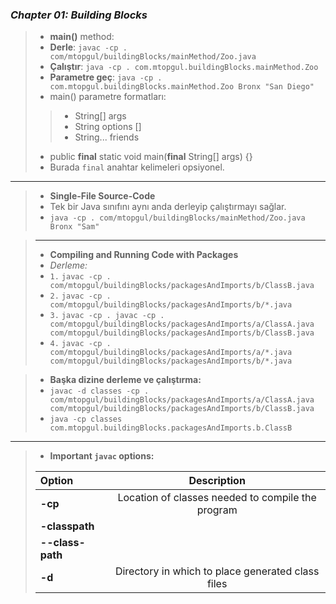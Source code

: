 ### _Chapter 01: Building Blocks_
> - **main()** method:
> - **Derle**: `javac -cp . com/mtopgul/buildingBlocks/mainMethod/Zoo.java`
> - **Çalıştır**: `java -cp . com.mtopgul.buildingBlocks.mainMethod.Zoo`
> - **Parametre geç**: `java -cp . com.mtopgul.buildingBlocks.mainMethod.Zoo Bronx "San Diego"`
> - main() parametre formatları:
>> - String[] args
>> - String options []
>> - String... friends
> - public **final** static void main(**final** String[] args) {}
> - Burada `final` anahtar kelimeleri opsiyonel.
 ---
> - **Single-File Source-Code**
> - Tek bir Java sınıfını aynı anda derleyip çalıştırmayı sağlar.
> - `java -cp . com/mtopgul/buildingBlocks/mainMethod/Zoo.java Bronx "Sam"`

> ---
> - **Compiling and Running Code with Packages**
> - _Derleme:_
> - `1.` `javac -cp . com/mtopgul/buildingBlocks/packagesAndImports/b/ClassB.java`
> - `2.` `javac -cp . com/mtopgul/buildingBlocks/packagesAndImports/b/*.java`
> - `3.` `javac -cp . javac -cp . com/mtopgul/buildingBlocks/packagesAndImports/a/ClassA.java com/mtopgul/buildingBlocks/packagesAndImports/b/ClassB.java`
> - `4.` `javac -cp . com/mtopgul/buildingBlocks/packagesAndImports/a/*.java com/mtopgul/buildingBlocks/packagesAndImports/b/*.java`

> - **Başka dizine derleme ve çalıştırma:**
> - `javac -d classes -cp . com/mtopgul/buildingBlocks/packagesAndImports/a/ClassA.java com/mtopgul/buildingBlocks/packagesAndImports/b/ClassB.java`
> - `java -cp classes com.mtopgul.buildingBlocks.packagesAndImports.b.ClassB`
---
> - **Important `javac` options:**
>
> | Option |  Description  |
> |:-----|:--------:|
> | **-cp** | Location of classes needed to compile the program |
> | **-classpath**   |  |
> | **--class-path**   |  |
> | **-d**   | Directory in which to place generated class files |